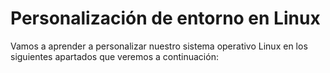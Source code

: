 # Personalización de entorno en Linux

Vamos a aprender a personalizar nuestro sistema operativo Linux en los siguientes apartados que veremos a continuación:

